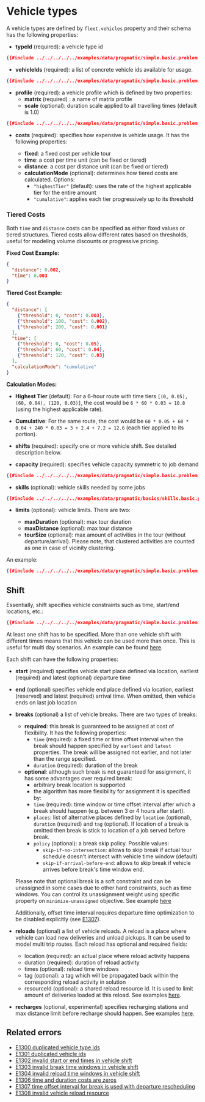 # Vehicle types

A vehicle types are defined by `fleet.vehicles` property and their schema has the following properties:

- **typeId** (required): a vehicle type id
```json
{{#include ../../../../../examples/data/pragmatic/simple.basic.problem.json:100}}
```

- **vehicleIds** (required): a list of concrete vehicle ids available for usage.
```json
{{#include ../../../../../examples/data/pragmatic/simple.basic.problem.json:101:103}}
```

- **profile** (required): a vehicle profile which is defined by two properties:
    - **matrix** (required) : a name of matrix profile
    - **scale** (optional): duration scale applied to all travelling times (default is 1.0)
```json
{{#include ../../../../../examples/data/pragmatic/simple.basic.problem.json:104:106}}
```

- **costs** (required): specifies how expensive is vehicle usage. It has the following properties:
                                     
    - **fixed**: a fixed cost per vehicle tour
    - **time**: a cost per time unit (can be fixed or tiered)
    - **distance**: a cost per distance unit (can be fixed or tiered)
    - **calculationMode** (optional): determines how tiered costs are calculated. Options:
        - `"highestTier"` (default): uses the rate of the highest applicable tier for the entire amount
        - `"cumulative"`: applies each tier progressively up to its threshold

### Tiered Costs

Both `time` and `distance` costs can be specified as either fixed values or tiered structures. Tiered costs allow different rates based on thresholds, useful for modeling volume discounts or progressive pricing.

**Fixed Cost Example:**
```json
{
  "distance": 0.002,
  "time": 0.003
}
```

**Tiered Cost Example:**
```json
{
  "distance": [
    {"threshold": 0, "cost": 0.003},
    {"threshold": 100, "cost": 0.002},
    {"threshold": 200, "cost": 0.001}
  ],
  "time": [
    {"threshold": 0, "cost": 0.05},
    {"threshold": 60, "cost": 0.04},
    {"threshold": 120, "cost": 0.03}
  ],
  "calculationMode": "cumulative"
}
```

**Calculation Modes:**

- **Highest Tier** (default): For a 6-hour route with time tiers `[(0, 0.05), (60, 0.04), (120, 0.03)]`, the cost would be `6 * 60 * 0.03 = 10.8` (using the highest applicable rate).

- **Cumulative**: For the same route, the cost would be `60 * 0.05 + 60 * 0.04 + 240 * 0.03 = 3 + 2.4 + 7.2 = 12.6` (each tier applied to its portion).

- **shifts** (required): specify one or more vehicle shift. See detailed description below.

- **capacity** (required): specifies vehicle capacity symmetric to job demand
```json
{{#include ../../../../../examples/data/pragmatic/simple.basic.problem.json:130:132}}
```

- **skills** (optional): vehicle skills needed by some jobs
```json
{{#include ../../../../../examples/data/pragmatic/basics/skills.basic.problem.json:131:133}}
```

- **limits** (optional): vehicle limits. There are two:
    
    - **maxDuration** (optional): max tour duration
    - **maxDistance** (optional): max tour distance
    - **tourSize** (optional): max amount of activities in the tour (without departure/arrival). Please note, that
      clustered activities are counted as one in case of vicinity clustering.

An example:

```json
{{#include ../../../../../examples/data/pragmatic/simple.basic.problem.json:99:133}}
``` 

## Shift

Essentially, shift specifies vehicle constraints such as time, start/end locations, etc.:

```json
{{#include ../../../../../examples/data/pragmatic/simple.basic.problem.json:112:129}}
```

At least one shift has to be specified. More than one vehicle shift with different times means that this vehicle can be
used more than once. This is useful for multi day scenarios. An example can be found [here](../../../examples/pragmatic/basics/multi-day.md).

Each shift can have the following properties:

- **start** (required) specifies vehicle start place defined via location, earliest (required) and latest (optional) departure time
- **end** (optional) specifies vehicle end place defined via location, earliest (reserved) and latest (required) arrival time.
    When omitted, then vehicle ends on last job location
- **breaks** (optional) a list of vehicle breaks. There are two types of breaks:
    * __required__: this break is guaranteed to be assigned at cost of flexibility. It has the following properties:
      - `time` (required): a fixed time or time offset interval when the break should happen specified by `earliest` and `latest` properties.
        The break will be assigned not earlier, and not later than the range specified.
      - `duration` (required): duration of the break
    * __optional__: although such break is not guaranteed for assignment, it has some advantages over required break:
      - arbitrary break location is supported
      - the algorithm has more flexibility for assignment
      It is specified by:
      - `time` (required): time window or time offset interval after which a break should happen (e.g. between 3 or 4 hours after start).
      - `places`: list of alternative places defined by `location` (optional), `duration` (required) and `tag` (optional).
        If location of a break is omitted then break is stick to location of a job served before break.
      - `policy` (optional): a break skip policy. Possible values:
        * `skip-if-no-intersection`: allows to skip break if actual tour schedule doesn't intersect with vehicle time window (default)
        * `skip-if-arrival-before-end`: allows to skip break if vehicle arrives before break's time window end.

  Please note that optional break is a soft constraint and can be unassigned in some cases due to other hard constraints, such
  as time windows. You can control its unassignment weight using specific property on `minimize-unassigned` objective.
  See example [here](../../../examples/pragmatic/basics/break.md)

  Additionally, offset time interval requires departure time optimization to be disabled explicitly (see [E1307](../errors/index.md#e1307)).

- **reloads** (optional) a list of vehicle reloads. A reload is a place where vehicle can load new deliveries and unload
    pickups. It can be used to model multi trip routes.
  Each reload has optional and required fields:
    - location (required): an actual place where reload activity happens
    - duration (required): duration of reload activity
    - times (optional): reload time windows
    - tag (optional): a tag which will be propagated back within the corresponding reload activity in solution
    - resourceId (optional): a shared reload resource id. It is used to limit amount of deliveries loaded at this reload.
  See examples [here](../../../examples/pragmatic/basics/reload.md).
- **recharges** (optional, experimental) specifies recharging stations and max distance limit before recharge should happen.
  See examples [here](../../../examples/pragmatic/basics/recharge.md).

## Related errors

* [E1300 duplicated vehicle type ids](../errors/index.md#e1300)
* [E1301 duplicated vehicle ids](../errors/index.md#e1301)
* [E1302 invalid start or end times in vehicle shift](../errors/index.md#e1302)
* [E1303 invalid break time windows in vehicle shift](../errors/index.md#e1303)
* [E1304 invalid reload time windows in vehicle shift](../errors/index.md#e1304)
* [E1306 time and duration costs are zeros](../errors/index.md#e1306)
* [E1307 time offset interval for break  is used with departure rescheduling](../errors/index.md#e1307)
* [E1308 invalid vehicle reload resource](../errors/index.md#e1308)